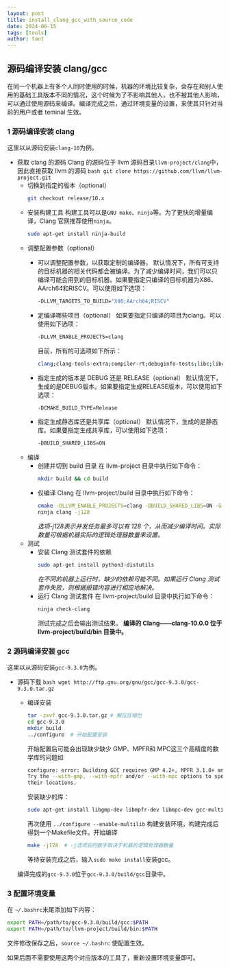 ```yaml
---
layout: post
title: install_clang_gcc_with_source_code
date: 2024-06-15
tags: [tools]
author: taot
---
```


## 源码编译安装 clang/gcc

在同一个机器上有多个人同时使用的时候，机器的环境比较复杂，会存在和别人使用的基础工具版本不同的情况，这个时候为了不影响其他人，也不被其他人影响，可以通过使用源码来编译。编译完成之后，通过环境变量的设置，来使其只针对当前的用户或者 teminal 生效。

### 1 源码编译安装 clang

这里以从源码安装`clang-10`为例。

* 获取 clang 的源码
      Clang 的源码位于 llvm 源码目录`llvm-project/clang`中，因此直接获取 llvm 的源码
      ```bash
      git clone https://github.com/llvm/llvm-project.git
      ```
    * 切换到指定的版本（optional）
      ```bash
      git checkout release/10.x
      ```
    * 安装构建工具
      构建工具可以是`GNU make`、`ninja`等。为了更快的增量编译，Clang 官网推荐使用`ninja`。
      ```bash
      sudo apt-get install ninja-build
      ```
    * 调整配置参数（optional）
      * 可以调整配置参数，以获取定制的编译器。
        默认情况下，所有可支持的目标机器的相关代码都会被编译。为了减少编译时间，我们可以只编译可能会用到的目标机器。如果要指定只编译的目标机器为X86、AArch64和RISCV。可以使用如下选项：
        ```bash
        -DLLVM_TARGETS_TO_BUILD="X86;AArch64;RISCV"
        ```
      * 定编译哪些项目（optional）
        如果要指定只编译的项目为clang。可以使用如下选项：
        ```bash
        -DLLVM_ENABLE_PROJECTS=clang
        ```
        目前，所有的可选项如下所示：
        ```bash
        clang;clang-tools-extra;compiler-rt;debuginfo-tests;libc;libclc;libcxx;libcxxabi;libunwind;lld;lldb;mlir;openmp;parallel-libs;polly;pstl;flang
        ```

      * 指定生成的版本是 DEBUG 还是 RELEASE（optional）
        默认情况下，生成的是DEBUG版本。如果要指定生成RELEASE版本，可以使用如下选项：
        ```bash
        -DCMAKE_BUILD_TYPE=Release
        ```
      * 指定生成静态库还是共享库（optional）
        默认情况下，生成的是静态库。如果要指定生成共享库，可以使用如下选项：
        ```bash
        -DBUILD_SHARED_LIBS=ON
        ```
    * 编译
      * 创建并切到 build 目录
        在 llvm-project 目录中执行如下命令：
        ```bash
        mkdir build && cd build
        ```
      * 仅编译 Clang
        在 llvm-project/build 目录中执行如下命令：
        ```bash
        cmake -DLLVM_ENABLE_PROJECTS=clang -DBUILD_SHARED_LIBS=ON -G Ninja ../llvm/
        ninja clang -j128
        ```
        *选项-j128表示并发任务最多可以有 128 个，从而减少编译时间。实际数量可根据机器实际的逻辑处理器数量来设置。*
    * 测试
      * 安装 Clang 测试套件的依赖
        ```bash
        sudo apt-get install python3-distutils
        ```
        *在不同的机器上运行时，缺少的依赖可能不同。如果运行 Clang 测试套件失败，则根据报错内容进行相应地解决。*
      * 运行 Clang 测试套件
        在 llvm-project/build 目录中执行如下命令：
        ```bash
        ninja check-clang
        ```
        测试完成之后会输出测试结果。
    **编译的 Clang——clang-10.0.0 位于 llvm-project/build/bin 目录中。**


### 2 源码编译安装 gcc

这里以从源码安装`gcc-9.3.0`为例。

* 源码下载
      ```bash
      wget http://ftp.gnu.org/gnu/gcc/gcc-9.3.0/gcc-9.3.0.tar.gz
      ```
    * 编译安装
      ```bash
      tar -zxvf gcc-9.3.0.tar.gz # 解压压缩包
      cd gcc-9.3.0
      mkdir build
      ../configure  # 开始配置安装
      ```
      
      开始配置后可能会出现缺少缺少 GMP、MPFR和 MPC这三个高精度的数学库的问题如
      ```bash
      configure: error: Building GCC requires GMP 4.2+, MPFR 3.1.0+ and MPC 0.8.0+.
      Try the --with-gmp, --with-mpfr and/or --with-mpc options to specify
      their locations. 
      ```
      
      安装缺少的库：
      ```bash
      sudo apt-get install libgmp-dev libmpfr-dev libmpc-dev gcc-multilib g++-multilib 
      ```

      再次使用 `../configure --enable-multilib` 构建安装环境，构建完成后得到一个Makefile文件。开始编译
      ```bash
      make -j128  # -j选项后的数字取决于机器的逻辑处理器数量
      ```

      等待安装完成之后，输入`sudo make install`安装gcc。

    编译完成的`gcc-9.3.0`位于`gcc-9.3.0/build/gcc`目录中。


### 3 配置环境变量

在 `~/.bashrc`末尾添加如下内容：
```bash
export PATH=/path/to/gcc-9.3.0/build/gcc:$PATH
export PATH=/path/to/llvm-project/build/bin:$PATH
```
文件修改保存之后，`source ~/.bashrc` 使配置生效。

如果后面不需要使用这两个对应版本的工具了，重新设置环境变量即可。
